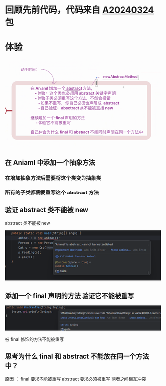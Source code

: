 # 回顾先前代码，代码来自 [A20240324](..%2FA20240324) 包

# 体验

![img.png](img.png)

## 在 Aniaml 中添加一个抽象方法

### 在增加抽象方法后需要将这个类变为抽象类

### 所有的子类都需要重写这个 abstract 方法

## 验证 abstract 类不能被 new

abstract 类不能被 new

![img_1.png](img_1.png)

## 添加一个 final 声明的方法 验证它不能被重写

![img_2.png](img_2.png)

被 final 修饰的方法不能被重写

## 思考为什么 final 和 abstract 不能放在同一个方法中？

原因 ： final 要求不能被重写 abstract 要求必须被重写 两者之间相互冲突




